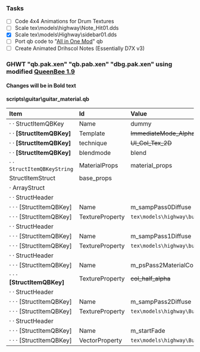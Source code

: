 ### Tasks
- [ ] Code 4x4 Animations for Drum Textures
- [ ] Scale tex\models\highway\Note_Hit01.dds
- [x] Scale tex\models\Highway\sidebar01.dds
- [ ] Port qb code to "[All in One Mod](http://www.fretsonfire.net/forums/viewtopic.php?f=28&t=58997)" qb
- [ ] Create Animated Drihscol Notes (Essentially D7X v3)

### GHWT "qb.pak.xen" "qb.pab.xen" "dbg.pak.xen" using modified [QueenBee 1.9](https://cdn.discordapp.com/attachments/233523599464464396/246402850136129547/ModifiedQueenBee1.9.zip)
#### Changes will be in Bold text

**scripts\guitar\guitar_material.qb**

 Item                         | Id                  | Value         | Changes
:---------------------------- | :------------------ | :------------ | :---
· · StructItemQBKey           | Name                | dummy
· · **[StructItemQBKey]**     | Template            | ~~ImmediateMode_AlphaFade_UI_3Pass~~ | **AnimatedTexture_UI_3Pass**
· · **[StructItemQBKey]**     | technique           | ~~UI_Col_Tex_2D~~ | **Loop**
· · **[StructItemQBKey]**     | blendmode           | blend
· · `StructItemQBKeyString`        | MaterialProps       | material_props
StructItemStruct              | base_props          |
· ArrayStruct                 |                     |
· · StructHeader              |                     |
· · · [StructItemQBKey]       | Name                | m_sampPass0Diffuse
· · · [StructItemQBKey]       | TextureProperty     | `tex\models\highway\button_grey_Base01.dds`
· · StructHeader              |                     |
· · · [StructItemQBKey]       | Name                | m_sampPass1Diffuse
· · · [StructItemQBKey]       | TextureProperty     | `tex\models\highway\button_grey_Collar01.dds`
· · StructHeader              |                     |
· · · [StructItemQBKey]       | Name                | m_psPass2MaterialColor
· · · **[StructItemQBKey]**   | TextureProperty     | ~~col_half_alpha~~ | **col_white**
· · StructHeader              |                     |
· · · [StructItemQBKey]       | Name                | m_sampPass2Diffuse
· · · [StructItemQBKey]       | TextureProperty     | `tex\models\highway\Button_Grey_Highlight_01.dds`
· · StructHeader              |                     |
· · · [StructItemQBKey]       | Name                | m_startFade
· · · [StructItemQBKey]       | VectorProperty      | `tex\models\highway\Button_Grey_Highlight_01.dds`
